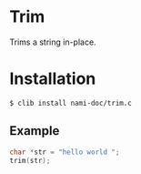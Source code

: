 # Trim

  Trims a string in-place.

# Installation

`$ clib install nami-doc/trim.c`

## Example

```c
char *str = "hello world ";
trim(str);
``` 
